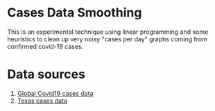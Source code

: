 # Cases Data Smoothing

This is an experimental technique using linear programming and some heuristics to clean up very noisy "cases per day" graphs coming from confirmed
covid-19 cases.



# Data sources


1. [Global Covid19 cases data](https://github.com/CSSEGISandData/COVID-19/blob/master/csse_covid_19_data/csse_covid_19_time_series/time_series_covid19_confirmed_global.csv)
2. [Texas cases data](https://dshs.texas.gov/coronavirus/additionaldata/)

